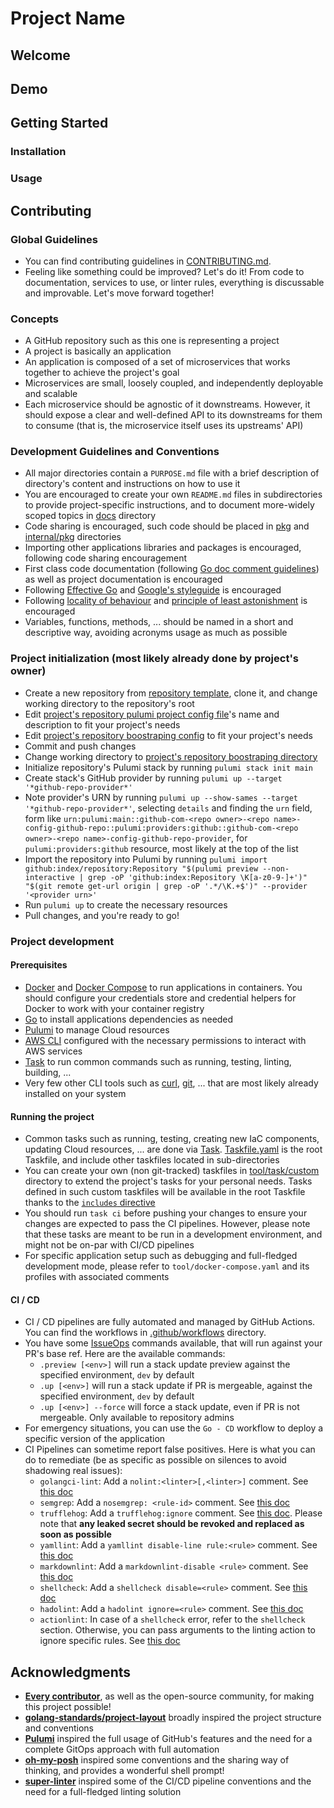 <!-- File created by repo-as-code, however you can still modify it as you like! -->
# Project Name

<!-- Brief description of the project -->

## Welcome

<!-- Project presentation, motivation, and main features -->

## Demo

<!-- If applicable, project demo (video, screenshots, asciicinema, ...) -->

## Getting Started

### Installation

<!-- Prerequisites and installation instructions -->

### Usage

<!-- Basic usage and main commands -->

## Contributing

### Global Guidelines

- You can find contributing guidelines in [CONTRIBUTING.md](/../../../../kemadev/.github/blob/main/.github/CONTRIBUTING.md).
- Feeling like something could be improved? Let's do it! From code to documentation, services to use, or linter rules, everything is discussable and improvable. Let's move forward together!

### Concepts

- A GitHub repository such as this one is representing a project
- A project is basically an application
- An application is composed of a set of microservices that works together to achieve the project's goal
- Microservices are small, loosely coupled, and independently deployable and scalable
- Each microservice should be agnostic of it downstreams. However, it should expose a clear and well-defined API to its downstreams for them to consume (that is, the microservice itself uses its upstreams' API)

### Development Guidelines and Conventions

- All major directories contain a `PURPOSE.md` file with a brief description of directory's content and instructions on how to use it
- You are encouraged to create your own `README.md` files in subdirectories to provide project-specific instructions, and to document more-widely scoped topics in [docs](./doc) directory
- Code sharing is encouraged, such code should be placed in [pkg](pkg) and [internal/pkg](internal/pkg) directories
- Importing other applications libraries and packages is encouraged, following code sharing encouragement
- First class code documentation (following [Go doc comment guidelines](https://go.dev/doc/comment)) as well as project documentation is encouraged
- Following [Effective Go](https://go.dev/doc/effective_go) and [Google's styleguide](https://google.github.io/styleguide/go/) is encouraged
- Following [locality of behaviour](https://htmx.org/essays/locality-of-behaviour/) and [principle of least astonishment](https://en.wikipedia.org/wiki/Principle_of_least_astonishment) is encouraged
- Variables, functions, methods, ... should be named in a short and descriptive way, avoiding acronyms usage as much as possible

### Project initialization (most likely already done by project's owner)

- Create a new repository from [repository template](../../../repository-template), clone it, and change working directory to the repository's root
- Edit [project's repository pulumi project config file](./config/github-repo/Pulumi.yaml)'s name and description to fit your project's needs
- Edit [project's repository boostraping config](./config/github-repo/main.go) to fit your project's needs
- Commit and push changes
- Change working directory to [project's repository boostraping directory](./config/github-repo/)
- Initialize repository's Pulumi stack by running `pulumi stack init main`
- Create stack's GitHub provider by running `pulumi up --target '*github-repo-provider*'`
- Note provider's URN by running `pulumi up --show-sames --target '*github-repo-provider*'`, selecting `details` and finding the `urn` field, form like `urn:pulumi:main::github-com-<repo owner>-<repo name>-config-github-repo::pulumi:providers:github::github-com-<repo owner>-<repo name>-config-github-repo-provider`, for `pulumi:providers:github` resource, most likely at the top of the list
- Import the repository into Pulumi by running `pulumi import github:index/repository:Repository "$(pulumi preview --non-interactive | grep -oP 'github:index:Repository \K[a-z0-9-]+')" "$(git remote get-url origin | grep -oP '.*/\K.+$')" --provider '<provider urn>'`
- Run `pulumi up` to create the necessary resources
- Pull changes, and you're ready to go!

### Project development

#### Prerequisites

- [Docker](https://github.com/docker/cli) and [Docker Compose](https://github.com/docker/compose) to run applications in containers. You should configure your credentials store and credential helpers for Docker to work with your container registry
- [Go](https://github.com/golang/go) to install applications dependencies as needed
- [Pulumi](https://github.com/pulumi/pulumi) to manage Cloud resources
- [AWS CLI](https://github.com/aws/aws-cli) configured with the necessary permissions to interact with AWS services
- [Task](https://github.com/go-task/task) to run common commands such as running, testing, linting, building, ...
- Very few other CLI tools such as [curl](https://github.com/curl/curl), [git](https://github.com/git/git), ... that are most likely already installed on your system

#### Running the project



- Common tasks such as running, testing, creating new IaC components, updating Cloud resources, ... are done via [Task](https://github.com/go-task/task). [Taskfile.yaml](Taskfile.yaml) is the root Taskfile, and include other taskfiles located in sub-directories
- You can create your own (non git-tracked) taskfiles in [tool/task/custom](tool/task/custom) directory to extend the project's tasks for your personal needs. Tasks defined in such custom taskfiles will be available in the root Taskfile thanks to the [`includes` directive](tool/task/Taskfile.yaml#L10)
- You should run `task ci` before pushing your changes to ensure your changes are expected to pass the CI pipelines. However, please note that these tasks are meant to be run in a development environment, and might not be on-par with CI/CD pipelines
- For specific application setup such as debugging and full-fledged development mode, please refer to `tool/docker-compose.yaml` and its profiles with associated comments

#### CI / CD

- CI / CD pipelines are fully automated and managed by GitHub Actions. You can find the workflows in [.github/workflows](.github/workflows) directory.
- You have some [IssueOps](https://issue-ops.github.io/docs/) commands available, that will run against your PR's base ref. Here are the available commands:
  - `.preview [<env>]` will run a stack update preview against the specified environment, `dev` by default
  - `.up [<env>]` will run a stack update if PR is mergeable, against the specified environment, `dev` by default
  - `.up [<env>] --force` will force a stack update, even if PR is not mergeable. Only available to repository admins
- For emergency situations, you can use the `Go - CD` workflow to deploy a specific version of the application
- CI Pipelines can sometime report false positives. Here is what you can do to remediate (be as specific as possible on silences to avoid shadowing real issues):
  - `golangci-lint`: Add a `nolint:<linter>[,<linter>]` comment. See [this doc](https://golangci-lint.run/usage/false-positives/)
  - `semgrep`: Add a `nosemgrep: <rule-id>` comment. See [this doc](https://semgrep.dev/docs/ignoring-files-folders-code)
  - `trufflehog`: Add a `trufflehog:ignore` comment. See [this doc](https://github.com/trufflesecurity/trufflehog/blob/main/README.md#question-faq). Please note that **any leaked secret should be revoked and replaced as soon as possible**
  - `yamllint`: Add a `yamllint disable-line rule:<rule>` comment. See [this doc](https://yamllint.readthedocs.io/en/stable/disable_with_comments.html)
  - `markdownlint`: Add a `markdownlint-disable <rule>` comment. See [this doc](https://github.com/DavidAnson/markdownlint/blob/main/README.md#configuration)
  - `shellcheck`: Add a `shellcheck disable=<rule>` comment. See [this doc](https://github.com/koalaman/shellcheck/wiki/Ignore)
  - `hadolint`: Add a `hadolint ignore=<rule>` comment. See [this doc](https://github.com/hadolint/hadolint/blob/master/README.md#ignoring-rules)
  - `actionlint`: In case of a `shellcheck` error, refer to the `shellcheck` section. Otherwise, you can pass arguments to the linting action to ignore specific rules. See [this doc](https://github.com/rhysd/actionlint/blob/main/docs/usage.md#ignore-some-errors)

## Acknowledgments

- **[Every contributor](/../../graphs/contributors)**, as well as the open-source community, for making this project possible!
- **[golang-standards/project-layout](https://github.com/golang-standards/project-layout)** broadly inspired the project structure and conventions
- **[Pulumi](https://github.com/pulumi)** inspired the full usage of GitHub's features and the need for a complete GitOps approach with full automation
- **[oh-my-posh](https://github.com/jandedobbeleer/oh-my-posh)** inspired some conventions and the sharing way of thinking, and provides a wonderful shell prompt!
- **[super-linter](https://github.com/super-linter/super-linter)** inspired some of the CI/CD pipeline conventions and the need for a full-fledged linting solution

